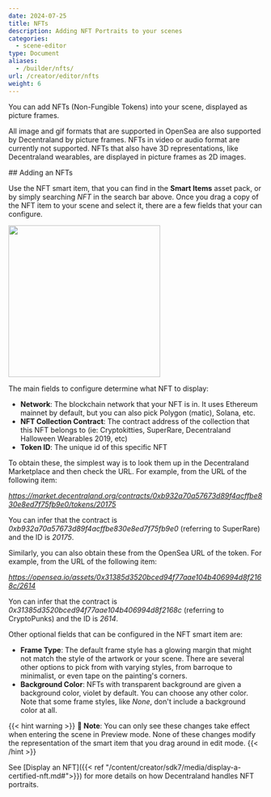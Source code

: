 ```yaml
---
date: 2024-07-25
title: NFTs
description: Adding NFT Portraits to your scenes
categories:
  - scene-editor
type: Document
aliases:
  - /builder/nfts/
url: /creator/editor/nfts
weight: 6
---
```


You can add NFTs (Non-Fungible Tokens) into your scene, displayed as picture frames.

All image and gif formats that are supported in OpenSea are also supported by Decentraland by picture frames. NFTs in video or audio format are currently not supported. NFTs that also have 3D representations, like Decentraland wearables, are displayed in picture frames as 2D images.

## Adding an NFTs

Use the NFT smart item, that you can find in the **Smart Items** asset pack, or by simply searching _NFT_ in the search bar above. Once you drag a copy of the NFT item to your scene and select it, there are a few fields that your can configure.

<img src="/images/editor/nft-item.jpg" width="300"/>

The main fields to configure determine what NFT to display:

- **Network**: The blockchain network that your NFT is in. It uses Ethereum mainnet by default, but you can also pick Polygon (matic), Solana, etc.
- **NFT Collection Contract**: The contract address of the collection that this NFT belongs to (ie: Cryptokitties, SuperRare, Decentraland Halloween Wearables 2019, etc)
- **Token ID**: The unique id of this specific NFT

To obtain these, the simplest way is to look them up in the Decentraland Marketplace and then check the URL. For example, from the URL of the following item:

_https://market.decentraland.org/contracts/0xb932a70a57673d89f4acffbe830e8ed7f75fb9e0/tokens/20175_

You can infer that the contract is _0xb932a70a57673d89f4acffbe830e8ed7f75fb9e0_ (referring to SuperRare) and the ID is _20175_.

Similarly, you can also obtain these from the OpenSea URL of the token. For example, from the URL of the following item:

_https://opensea.io/assets/0x31385d3520bced94f77aae104b406994d8f2168c/2614_

Yon can infer that the contract is _0x31385d3520bced94f77aae104b406994d8f2168c_ (referring to CryptoPunks) and the ID is _2614_.

Other optional fields that can be configured in the NFT smart item are:

- **Frame Type**: The default frame style has a glowing margin that might not match the style of the artwork or your scene. There are several other options to pick from with varying styles, from barroque to minimalist, or even tape on the painting's corners.
- **Background Color**: NFTs with transparent background are given a background color, violet by default. You can choose any other color. Note that some frame styles, like _None_, don't include a background color at all.

{{< hint warning >}}
**📔 Note**: You can only see these changes take effect when entering the scene in Preview mode. None of these changes modify the representation of the smart item that you drag around in edit mode.
{{< /hint >}}

See [Display an NFT]({{< ref "/content/creator/sdk7/media/display-a-certified-nft.md#">}}) for more details on how Decentraland handles NFT portraits.
